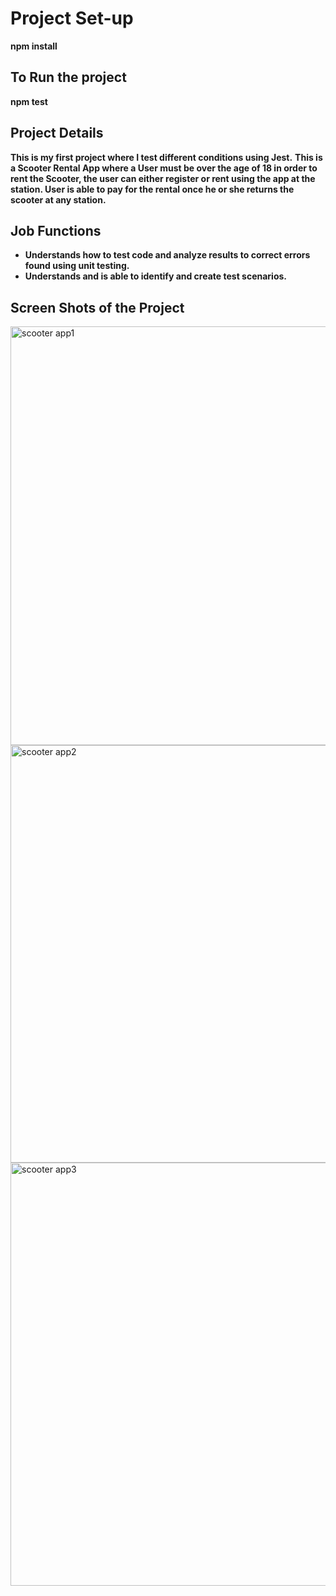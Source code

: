 # Project Set-up
**npm install**

## To Run the project
**npm test**

## Project Details
**This is my first project where I test different conditions using Jest.**
**This is a Scooter Rental App where a User must be over the age of 18 in order to rent the Scooter, the user can either register or rent using the app at the station. User is able to pay for the rental once he or she returns the scooter at any station.**

## Job Functions

* **Understands how to test code and analyze results to correct errors found using unit testing.**
* **Understands and is able to identify and create test scenarios.**

## Screen Shots of the Project

<img width="670" alt="scooter app1" src="https://user-images.githubusercontent.com/76002896/163848700-9b28f3cf-75db-402d-b24f-12573a106041.PNG">

<img width="668" alt="scooter app2" src="https://user-images.githubusercontent.com/76002896/163851613-c23d01ed-c538-47e5-a9ff-ac988c607818.PNG">

<img width="677" alt="scooter app3" src="https://user-images.githubusercontent.com/76002896/163851832-f92c086b-d206-41be-8744-c97c7e4b7477.PNG">
